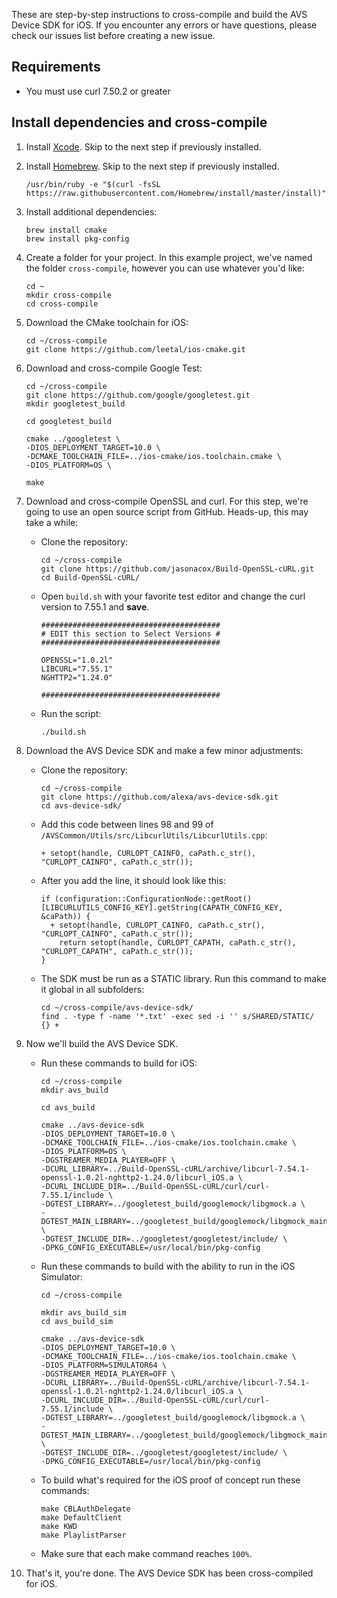 
These are step-by-step instructions to cross-compile and build the AVS Device SDK for iOS. If you encounter any errors or have questions, please check our issues list before creating a new issue.

## Requirements

* You must use curl 7.50.2 or greater

## Install dependencies and cross-compile

1. Install [Xcode](https://itunes.apple.com/us/app/xcode/id497799835?mt=12). Skip to the next step if previously installed.  
2. Install [Homebrew](https://brew.sh/). Skip to the next step if previously installed.

   ```
   /usr/bin/ruby -e "$(curl -fsSL https://raw.githubusercontent.com/Homebrew/install/master/install)"
   ```
3. Install additional dependencies:

   ```
   brew install cmake
   brew install pkg-config
   ```


4. Create a folder for your project. In this example project, we've named the folder `cross-compile`, however you can use whatever you'd like:  

   ```
   cd ~
   mkdir cross-compile
   cd cross-compile
   ```
5. Download the CMake toolchain for iOS:

   ```
   cd ~/cross-compile
   git clone https://github.com/leetal/ios-cmake.git
   ```
6. Download and cross-compile Google Test:

   ```
   cd ~/cross-compile
   git clone https://github.com/google/googletest.git
   mkdir googletest_build

   cd googletest_build

   cmake ../googletest \
   -DIOS_DEPLOYMENT_TARGET=10.0 \
   -DCMAKE_TOOLCHAIN_FILE=../ios-cmake/ios.toolchain.cmake \
   -DIOS_PLATFORM=OS \

   make
   ```
7. Download and cross-compile OpenSSL and curl. For this step, we're going to use an open source script from GitHub. Heads-up, this may take a while:
   * Clone the repository:
     ```
     cd ~/cross-compile
     git clone https://github.com/jasonacox/Build-OpenSSL-cURL.git
     cd Build-OpenSSL-cURL/
     ```
   * Open `build.sh` with your favorite test editor and change the curl version to 7.55.1 and **save**.   
     ```
     ########################################
     # EDIT this section to Select Versions #
     ########################################

     OPENSSL="1.0.2l"
     LIBCURL="7.55.1"
     NGHTTP2="1.24.0"

     ########################################
     ```
   * Run the script:
     ```
     ./build.sh
     ```
8. Download the AVS Device SDK and make a few minor adjustments:  
   * Clone the repository:  
     ```
     cd ~/cross-compile
     git clone https://github.com/alexa/avs-device-sdk.git  
     cd avs-device-sdk/
     ```
   * Add this code between lines 98 and 99 of `/AVSCommon/Utils/src/LibcurlUtils/LibcurlUtils.cpp`:   
     ```
     + setopt(handle, CURLOPT_CAINFO, caPath.c_str(), "CURLOPT_CAINFO", caPath.c_str());
     ```
   * After you add the line, it should look like this:
     ```
     if (configuration::ConfigurationNode::getRoot()[LIBCURLUTILS_CONFIG_KEY].getString(CAPATH_CONFIG_KEY, &caPath)) {
       + setopt(handle, CURLOPT_CAINFO, caPath.c_str(), "CURLOPT_CAINFO", caPath.c_str());
         return setopt(handle, CURLOPT_CAPATH, caPath.c_str(), "CURLOPT_CAPATH", caPath.c_str());
     }
     ```
   * The SDK must be run as a STATIC library. Run this command to make it global in all subfolders:  
     ```
     cd ~/cross-compile/avs-device-sdk/
     find . -type f -name '*.txt' -exec sed -i '' s/SHARED/STATIC/ {} +
     ```
9. Now we'll build the AVS Device SDK.  
   * Run these commands to build for iOS:  
     ```
     cd ~/cross-compile
     mkdir avs_build

     cd avs_build

     cmake ../avs-device-sdk
     -DIOS_DEPLOYMENT_TARGET=10.0 \
     -DCMAKE_TOOLCHAIN_FILE=../ios-cmake/ios.toolchain.cmake \
     -DIOS_PLATFORM=OS \
     -DGSTREAMER_MEDIA_PLAYER=OFF \
     -DCURL_LIBRARY=../Build-OpenSSL-cURL/archive/libcurl-7.54.1-openssl-1.0.2l-nghttp2-1.24.0/libcurl_iOS.a \
     -DCURL_INCLUDE_DIR=../Build-OpenSSL-cURL/curl/curl-7.55.1/include \
     -DGTEST_LIBRARY=../googletest_build/googlemock/libgmock.a \
     -DGTEST_MAIN_LIBRARY=../googletest_build/googlemock/libgmock_main.a \
     -DGTEST_INCLUDE_DIR=../googletest/googletest/include/ \
     -DPKG_CONFIG_EXECUTABLE=/usr/local/bin/pkg-config
     ```  
   * Run these commands to build with the ability to run in the iOS Simulator:  
     ```  
     cd ~/cross-compile

     mkdir avs_build_sim
     cd avs_build_sim

     cmake ../avs-device-sdk
     -DIOS_DEPLOYMENT_TARGET=10.0 \
     -DCMAKE_TOOLCHAIN_FILE=../ios-cmake/ios.toolchain.cmake \
     -DIOS_PLATFORM=SIMULATOR64 \
     -DGSTREAMER_MEDIA_PLAYER=OFF \
     -DCURL_LIBRARY=../Build-OpenSSL-cURL/archive/libcurl-7.54.1-openssl-1.0.2l-nghttp2-1.24.0/libcurl_iOS.a \
     -DCURL_INCLUDE_DIR=../Build-OpenSSL-cURL/curl/curl-7.55.1/include \
     -DGTEST_LIBRARY=../googletest_build/googlemock/libgmock.a \
     -DGTEST_MAIN_LIBRARY=../googletest_build/googlemock/libgmock_main.a \
     -DGTEST_INCLUDE_DIR=../googletest/googletest/include/ \
     -DPKG_CONFIG_EXECUTABLE=/usr/local/bin/pkg-config
     ```  
   * To build what's required for the iOS proof of concept run these commands:  
     ```
     make CBLAuthDelegate
     make DefaultClient
     make KWD
     make PlaylistParser
     ```
   * Make sure that each make command reaches `100%`.
10. That's it, you're done. The AVS Device SDK has been cross-compiled for iOS.  
